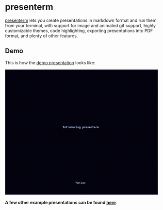 # presenterm

[presenterm][github] lets you create presentations in markdown format and run them from your terminal, with support for 
image and animated gif support, highly customizable themes, code highlighting, exporting presentations into PDF format, 
and plenty of other features.

## Demo

This is how the [demo presentation][demo-source] looks like:

![demo]

**A few other example presentations can be found [here][examples]**.

<!-- Links -->
[github]: https://github.com/mfontanini/presenterm/
[demo]: ./assets/demo.gif
[demo-source]: https://github.com/mfontanini/presenterm/blob/master/examples/demo.md
[examples]: https://github.com/mfontanini/presenterm/tree/master/examples

